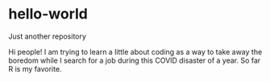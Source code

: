# hello-world
Just another repository

Hi people!
I am trying to learn a little about coding as a way to take away the boredom while I search for a job during this COVID disaster of a year. So far R is my favorite.
